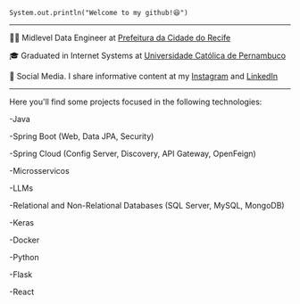
<code>System.out.println("Welcome to my github!😆")</code>
<hr>

<p>👨‍💻 Midlevel Data Engineer at <a href="https://www2.recife.pe.gov.br/" target="blank_">Prefeitura da Cidade do Recife</a></p>
<p>🎓 Graduated in Internet Systems at <a href="https://portal.unicap.br/" target="blank_">Universidade Católica de Pernambuco</a></p>
<p>🎥 Social Media. I share informative content at my <a href="https://www.instagram.com/taryjunioor/" target="_blank">Instagram</a> and <a href="www.linkedin.com/in/tary-nascimento-r-junior" target="_blank">LinkedIn</a></p>
<hr>

Here you'll find some projects focused in the following technologies:
<p>-Java</p> 
<p>-Spring Boot (Web, Data JPA, Security)</p>
<p>-Spring Cloud (Config Server, Discovery, API Gateway, OpenFeign)</p>
<p>-Microsservicos</p>
<p>-LLMs</p>
<p>-Relational and Non-Relational Databases (SQL Server, MySQL, MongoDB)</p>
<p>-Keras</p>
<p>-Docker</p>
<p>-Python</p>
<p>-Flask</p>
<p>-React</p>





    

